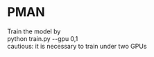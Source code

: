 # PMAN
Train the model by  
python train.py --gpu 0,1  
cautious: it is necessary to train under two GPUs
